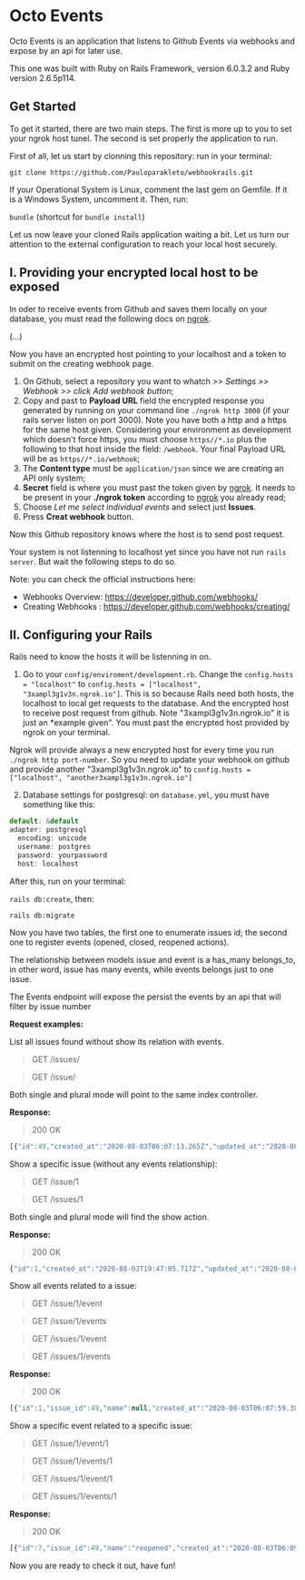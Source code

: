 # Octo Events

Octo Events is an application that listens to Github Events via webhooks and expose by an api for later use.

This one was built with Ruby on Rails Framework, version 6.0.3.2 and Ruby version 2.6.5p114.

## Get Started

To get it started, there are two main steps. The first is more up to you to set your ngrok host tunel. The second is set properly the application to run.

First of all, let us start by clonning this repository: run in your terminal:

`git clone https://github.com/Pauloparakleto/webhookrails.git`

If your Operational System is Linux, comment the last gem on Gemfile. If it is a Windows System, uncomment it. Then, run:

`bundle` (shortcut for `bundle install`)

Let us now leave your cloned Rails application waiting a bit. Let us turn our attention to the external configuration to reach your local host securely.

## I. Providing your encrypted local host to be exposed

In oder to receive events from Github and saves them locally on your database, you must read the following docs on [ngrok](https://ngrok.com/).

(...)

Now you have an encrypted host pointing to your localhost and a token to submit on the creating webhook page.

1. On Github, select a repository you want to whatch *>> Settings >> Webhook >> click Add webhook button*;
2. Copy and past to **Payload URL** field the encrypted response you generated by running on your command line `./ngrok http 3000` (if your rails server listen on port 3000). Note you have both a http and a https for the same host given. Considering your environment as development which doesn't force https, you must choose `https//*.io` plus the following to that host inside the field: `/webhook`. Your final Payload URL will be as `https//*.io/webhook`;
3. The **Content type** must be `application/json` since we are creating an API only system;
4. **Secret** field is where you must past the token given by [ngrok](https://ngrok.com/). It needs to be present in your **./ngrok token** according to [ngrok](https://ngrok.com/) you already read;
5. Choose *Let me select individual events* and select just **Issues**.
6. Press **Creat webhook** button.

Now this Github repository knows where the host is to send post request.

Your system is not listenning to localhost yet since you have not run `rails server`. But wait the following steps to do so.

Note: you can check the official instructions here:
* Webhooks Overview: https://developer.github.com/webhooks/ 
* Creating Webhooks : https://developer.github.com/webhooks/creating/


## II. Configuring your Rails

Rails need to know the hosts it will be listenning in on.

1. Go to your `config/enviroment/development.rb`. Change the `config.hosts = "localhost"` to `config.hosts = ["localhost", "3xampl3g1v3n.ngrok.io"]`. This is so because Rails need both hosts, the localhost to local get requests to the database. And the encrypted host to receive post request from github. Note "3xampl3g1v3n.ngrok.io" it is just an *example given". You must past the encrypted host provided by ngrok on your terminal.

Ngrok will provide always a new encrypted host for every time you run `./ngrok http port-number`. So you need to update your webhook on github and provide another "3xampl3g1v3n.ngrok.io" to `config.hosts = ["localhost", "another3xampl3g1v3n.ngrok.io"]`

2. Database settings for postgresql: on `database.yml`, you must have something like this:



```javascript
default: &default
adapter: postgresql
  encoding: unicode
  username: postgres
  password: yourpassword
  host: localhost
```
  
  After this, run on your terminal:

  `rails db:create`, then:

  `rails db:migrate`

  Now you have two tables, the first one to enumerate issues id; the second one to register events (opened, closed, reopened actions).

  The relationship between models issue and event is a has_many belongs_to, in other word, issue has many events, while events belongs just to one issue.



The Events endpoint will expose the persist the events by an api that will filter by issue number

**Request examples:**

List all issues found without show its relation with events.
> GET /issues/

> GET /issue/

Both single and plural mode will point to the same index controller. 

**Response:**

> 200 OK
```javascript
[{"id":49,"created_at":"2020-08-03T06:07:13.265Z","updated_at":"2020-08-03T06:07:13.265Z"},{"id":1,"created_at":"2020-08-03T19:47:05.717Z","updated_at":"2020-08-03T19:47:05.717Z"},{"id":52,"created_at":"2020-08-03T23:44:10.100Z","updated_at":"2020-08-03T23:44:10.100Z"}]
```

Show a specific issue (without any events relationship):
> GET /issue/1

> GET /issues/1

Both single and plural mode will find the show action.

**Response:**

> 200 OK
```javascript
{"id":1,"created_at":"2020-08-03T19:47:05.717Z","updated_at":"2020-08-03T19:47:05.717Z"}
```

Show all events related to a issue:

> GET /issue/1/event

> GET /issue/1/events

> GET /issues/1/event

> GET /issues/1/events

**Response:**

> 200 OK
```javascript
[{"id":1,"issue_id":49,"name":null,"created_at":"2020-08-03T06:07:59.381Z","updated_at":"2020-08-03T06:07:59.381Z"},{"id":7,"issue_id":49,"name":"reopened","created_at":"2020-08-03T06:09:34.872Z","updated_at":"2020-08-03T06:09:34.872Z"},{"id":8,"issue_id":49,"name":"closed","created_at":"2020-08-03T06:10:52.630Z","updated_at":"2020-08-03T06:10:52.630Z"},{"id":9,"issue_id":49,"name":"reopened","created_at":"2020-08-03T06:11:40.990Z","updated_at":"2020-08-03T06:11:40.990Z"},{"id":10,"issue_id":1,"name":"opened","created_at":"2020-08-03T19:49:28.591Z","updated_at":"2020-08-03T19:49:28.591Z"},{"id":11,"issue_id":1,"name":"closed","created_at":"2020-08-03T19:50:43.830Z","updated_at":"2020-08-03T19:50:43.830Z"},{"id":12,"issue_id":52,"name":"opened","created_at":"2020-08-03T23:44:10.465Z","updated_at":"2020-08-03T23:44:10.465Z"},{"id":13,"issue_id":52,"name":"closed","created_at":"2020-08-03T23:51:49.260Z","updated_at":"2020-08-03T23:51:49.260Z"}]
```

Show a specific event related to a specific issue:

> GET /issue/1/event/1

> GET /issue/1/events/1

> GET /issues/1/event/1

> GET /issues/1/events/1

**Response:**

> 200 OK
```javascript
[{"id":7,"issue_id":49,"name":"reopened","created_at":"2020-08-03T06:09:34.872Z","updated_at":"2020-08-03T06:09:34.872Z"}]
```

Now you are ready to check it out, have fun!